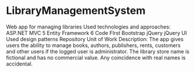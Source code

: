 LibraryManagementSystem
=======================

Web app for managing libraries   Used technologies and approaches: ASP.NET MVC 5 Entity Framework 6 Code FIrst Bootstrap jQuery jQuery UI  Used design patterns Repository Unit of Work  Description:  The app gives users the ability to manage books, authors, publishers, rents, customers and other users if the logged user is administrator. The library store name is fictional and has no commercial value. Any coincidence with real names is accidental.
